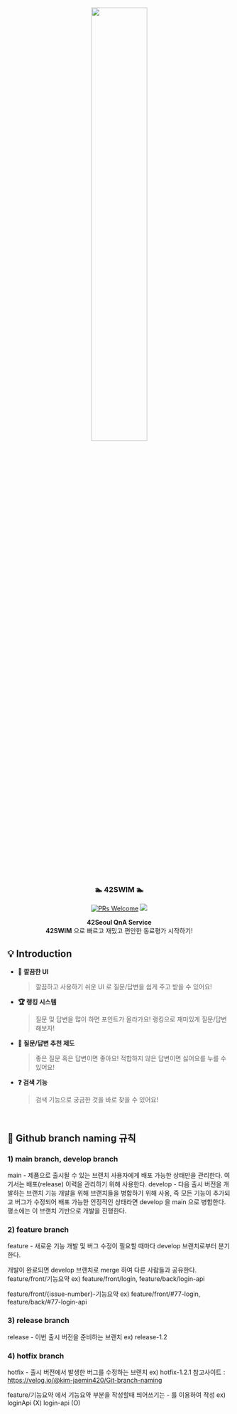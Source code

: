 <div width="100%" height="100%" align="center">
  
<h1 align="center">
  <a href="https://docusaurus.io">
    <img width="50%" src="https://user-images.githubusercontent.com/51353146/146376375-44001581-78a6-4107-b331-125c742d9c7d.png" />
  </a>
</h1>
  
<p align="center">
  <h3 align="center"> 🏊  42SWIM  🏊</h3>
  <a href="CONTRIBUTING.md#pull-requests"><img src="https://img.shields.io/badge/PRs-welcome-brightgreen.svg" alt="PRs Welcome"></a>
  <img src="https://img.shields.io/badge/License-MIT-blue.svg">
  </p>
  
<b>42Seoul QnA Service</b></br>
<b>42SWIM</b> 으로 빠르고 재밌고 편안한 동료평가 시작하기!

</div>

## :bulb: Introduction

- **💄 깔끔한 UI**

  > 깔끔하고 사용하기 쉬운 UI 로 질문/답변을 쉽게 주고 받을 수 있어요!

- **🏆️ 랭킹 시스템**

  > 질문 및 답변을 많이 하면 포인트가 올라가요! 랭킹으로 재미있게 질문/답변 해보자!

- **🌟 질문/답변 추천 제도**

  > 좋은 질문 혹은 답변이면 좋아요! 적합하지 않은 답변이면 싫어요를 누를 수 있어요!

- **❓ 검색 기능**

  > 검색 기능으로 궁금한 것을 바로 찾을 수 있어요!

</br>

## 🎋 Github branch naming 규칙

### 1) main branch, develop branch

main - 제품으로 출시될 수 있는 브랜치
사용자에게 배포 가능한 상태만을 관리한다. 여기서는 배포(release) 이력을 관리하기 위해 사용한다.
develop - 다음 출시 버전을 개발하는 브랜치
기능 개발을 위해 브랜치들을 병합하기 위해 사용, 즉 모든 기능이 추가되고 버그가 수정되어 배포 가능한 안정적인 상태라면 develop 을 main 으로 병합한다. 평소에는 이 브랜치 기반으로 개발을 진행한다.

### 2) feature branch

feature - 새로운 기능 개발 및 버그 수정이 필요할 때마다 develop 브랜치로부터 분기한다.

개발이 완료되면 develop 브랜치로 merge 하여 다른 사람들과 공유한다.
feature/front/기능요약 ex) feature/front/login, feature/back/login-api

feature/front/{issue-number}-기능요약 ex) feature/front/#77-login, feature/back/#77-login-api

### 3) release branch

release - 이번 출시 버전을 준비하는 브랜치
ex) release-1.2

### 4) hotfix branch

hotfix - 출시 버전에서 발생한 버그를 수정하는 브랜치
ex) hotfix-1.2.1
참고사이트 : https://velog.io/@kim-jaemin420/Git-branch-naming

feature/기능요약 에서 기능요약 부분을 작성할때 띄어쓰기는 - 를 이용하여 작성
ex) loginApi (X) login-api (O)

